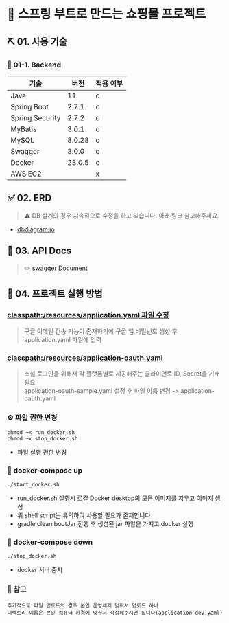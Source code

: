 # 🛒 스프링 부트로 만드는 쇼핑몰 프로젝트

## ⛏ 01. 사용 기술

### 📌 01-1. Backend
| 기술              | 버전    | 적용 여부 |
|-----------------|-------|------|
| Java            | 11    | o    |
| Spring Boot     | 2.7.1 | o    |
| Spring Security | 2.7.2 | o    |
| MyBatis         | 3.0.1 | o    |
| MySQL           | 8.0.28 | o    |
| Swagger         | 3.0.0 | o    |
| Docker          | 23.0.5 | o    |
| AWS EC2         |       | x    |

## ✅ 02. ERD

> ⚠️ DB 설계의 경우 지속적으로 수정을 하고 있습니다. 아래 링크 참고해주세요.

- [dbdiagram.io](https://dbdiagram.io/d/20231015_TOY_PROJECT_DB_DIAGRAM-652b82a9ffbf5169f0b329e7)

## 📜 03. API Docs

> ✏️ [swagger Document](http://localhost:8080/swagger-ui/index.html)

## 🚀 04. 프로젝트 실행 방법

### [classpath:/resources/application.yaml 파일 수정](./app/shop/src/main/resources/application-sample.yaml)

> 구글 이메일 전송 기능이 존재하기에 구글 앱 비밀번호 생성 후 application.yaml 파일에 입력

### [classpath:/resources/application-oauth.yaml](./app/shop/src/main/resources/application-oauth-sample.yaml)

> 소셜 로그인을 위해서 각 플랫폼별로 제공해주는 클라이언트 ID, Secret을 기재 필요  
> application-oauth-sample.yaml 설정 후 파일 이름 변경 -> application-oauth.yaml

### ⚙️ 파일 권한 변경

```shell
chmod +x run_docker.sh
chmod +x stop_docker.sh
```

- 파일 실행 권한 변경

### 🐳 docker-compose up

```shell 
./start_docker.sh
```

- run_docker.sh 실행시 로컬 Docker desktop의 모든 이미지를 지우고 이미지 생성
- 위 shell script는 유의하여 사용할 필요가 존재합니다
- gradle clean bootJar 진행 후 생성된 jar 파일을 가지고 docker 실행

### 🐳 docker-compose down

```shell
./stop_docker.sh
```

- docker 서버 중지

### 📂 참고

```shell
추가적으로 파일 업로드의 경우 본인 운영체제 맞춰서 업로드 하나  
디렉토리 이름은 본인 컴퓨터 환경에 맞춰서 작성해주시면 됩니다(application-dev.yaml)
```
